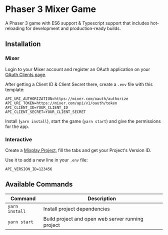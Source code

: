 # Phaser 3 Mixer Game

A Phaser 3 game with ES6 support & Typescript support
that includes hot-reloading for development and production-ready builds.


## Installation

### Mixer

Login to your Mixer account and register an OAuth application on your [OAuth Clients page](https://mixer.com/lab/oauth).

After getting a Client ID & Client Secret there, create a `.env` file with this template:

```
API_URI_AUTHORIZATION=https://mixer.com/oauth/authorize
API_URI_TOKEN=https://mixer.com/api/v1/oauth/token
API_CLIENT_ID=YOUR_CLIENT_ID
API_CLIENT_SECRET=YOUR_CLIENT_SECRET
```

Install (`yarn install`), start the game (`yarn start`) and give the permissions for the app. 

### Interactive

Create a [Mixplay Project](https://mixer.com/lab/interactive), fill the tabs and get your Project's Version ID.

Use it to add a new line in your `.env` file:

```
API_VERSION_ID=123456
```



## Available Commands

| Command | Description |
|---------|-------------|
| `yarn install` | Install project dependencies |
| `yarn start` | Build project and open web server running project |
